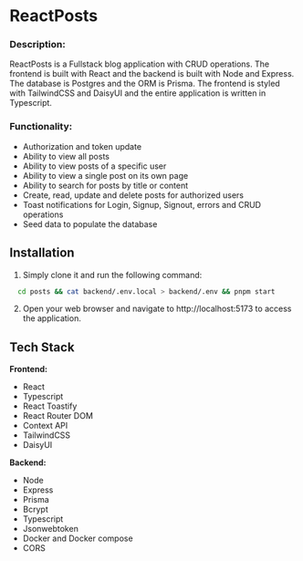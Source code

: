 # ReactPosts

### Description:

ReactPosts is a Fullstack blog application with CRUD operations. The frontend is built with React and the backend is built with Node and Express. The database is Postgres and the ORM is Prisma. The frontend is styled with TailwindCSS and DaisyUI and the entire application is written in Typescript.

### Functionality:

- Authorization and token update
- Ability to view all posts
- Ability to view posts of a specific user
- Ability to view a single post on its own page
- Ability to search for posts by title or content
- Create, read, update and delete posts for authorized users
- Toast notifications for Login, Signup, Signout, errors and CRUD operations
- Seed data to populate the database

## Installation

1. Simply clone it and run the following command:

```bash
  cd posts && cat backend/.env.local > backend/.env && pnpm start
```

2. Open your web browser and navigate to http://localhost:5173 to access the application.

## Tech Stack

**Frontend:**

- React
- Typescript
- React Toastify
- React Router DOM
- Context API
- TailwindCSS
- DaisyUI

**Backend:**

- Node
- Express
- Prisma
- Bcrypt
- Typescript
- Jsonwebtoken
- Docker and Docker compose
- CORS
